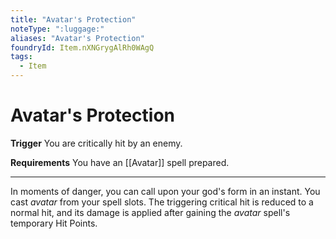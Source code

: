 ```yaml
---
title: "Avatar's Protection"
noteType: ":luggage:"
aliases: "Avatar's Protection"
foundryId: Item.nXNGrygAlRh0WAgQ
tags:
  - Item
---
```


# Avatar's Protection

**Trigger** You are critically hit by an enemy.

**Requirements** You have an [[Avatar]] spell prepared.

* * *

In moments of danger, you can call upon your god's form in an instant. You cast _avatar_ from your spell slots. The triggering critical hit is reduced to a normal hit, and its damage is applied after gaining the _avatar_ spell's temporary Hit Points.

